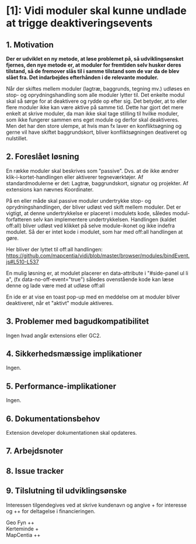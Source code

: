 # [1]: Vidi moduler skal kunne undlade at trigge deaktiveringsevents

## 1. Motivation
**Der er udviklet en ny metode, at løse problemet på, så udviklingsønsket fjernes, den nye metode er, at moduler for fremtiden selv husker deres tilstand, så de fremover slås til i samme tilstand som de var da de blev slået fra. Det indarbejdes efterhånden i de relevante moduler.** 

Når der skiftes mellem moduler (lagtræ, baggrunds, tegning mv.) udløses en stop- og oprydningshandling som alle moduler lytter til. Det enkelte modul skal så sørge for at deaktivere og rydde op efter sig. Det betyder, at to eller flere moduler ikke kan være aktive på samme tid. Dette har gjort det mere enkelt at skrive moduler, da man ikke skal tage stilling til hvilke moduler, som ikke fungerer sammen ens eget module og derfor skal deaktiveres. Men det har den store ulempe, at hvis man fx laver en konfliktsøgning og gerne vil have skiftet baggrundskort, bliver konfliktsøgningen deativeret og nulstillet.   

## 2. Foreslået løsning
En række moduler skal beskrives som "passive". Dvs. at de ikke ændrer klik-i-kortet-handlingen eller aktiverer tegneværktøjer. Af standardmodulerne er det: Lagtræ, baggrundskort, signatur og projekter. Af extensions kan nævnes Koordinater.

På en eller måde skal passive moduler undertrykke stop- og oprydningshandlingen, der bliver udløst ved skift mellem moduler. Det er vigtigt, at denne undertrykkelse er placeret i modulets kode, således modul-forfatteren selv kan implementere undertrykkelsen. Handlingen (kaldet off:all) bliver udløst ved klikket på selve module-ikonet og ikke indefra modulet. Så der er intet kode i modulet, som har med off:all handlingen at gøre.

Her bliver der lyttet til off:all handlingen: https://github.com/mapcentia/vidi/blob/master/browser/modules/bindEvent.js#L510-L537

En mulig løsning er, at modulet placerer en data-attribute i "#side-panel ul li a", (fx data-no-off-event="true") således ovenstående kode kan læse denne og lade være med at udløse off:all

En ide er at vise en toast pop-up med en meddelse om at moduler bliver deaktiveret, når et "aktivt" module aktiveres.

## 3. Problemer med bagudkompatibilitet
Ingen hvad angår extensions eller GC2.

## 4. Sikkerhedsmæssige implikationer
Ingen.

## 5. Performance-implikationer
Ingen.

## 6. Dokumentationsbehov
Extension developer dokumentationen skal opdateres.

## 7. Arbejdsnoter

## 8. Issue tracker

## 9. Tilslutning til udviklingsønske
Interessen tilgendegives ved at skrive kundenavn og angive + for interesse og ++ for deltagelse i financieringen.

Geo Fyn ++  
Kerteminde +  
MapCentia ++
